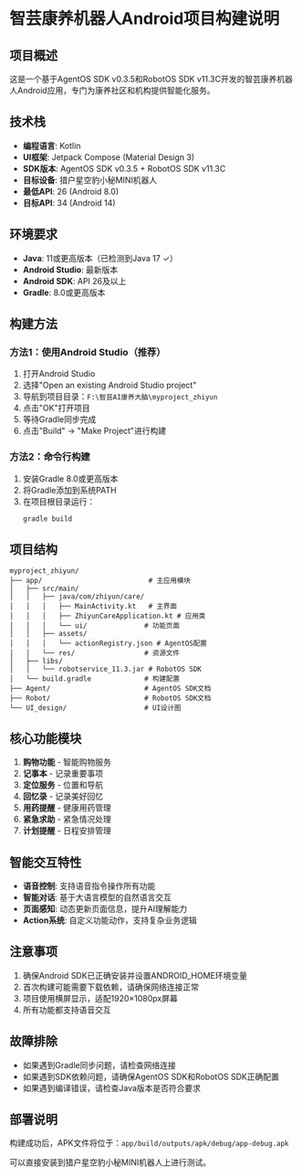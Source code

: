 # 智芸康养机器人Android项目构建说明

## 项目概述
这是一个基于AgentOS SDK v0.3.5和RobotOS SDK v11.3C开发的智芸康养机器人Android应用，专门为康养社区和机构提供智能化服务。

## 技术栈
- **编程语言**: Kotlin
- **UI框架**: Jetpack Compose (Material Design 3)
- **SDK版本**: AgentOS SDK v0.3.5 + RobotOS SDK v11.3C
- **目标设备**: 猎户星空豹小秘MINI机器人
- **最低API**: 26 (Android 8.0)
- **目标API**: 34 (Android 14)

## 环境要求
- **Java**: 11或更高版本（已检测到Java 17 ✓）
- **Android Studio**: 最新版本
- **Android SDK**: API 26及以上
- **Gradle**: 8.0或更高版本

## 构建方法

### 方法1：使用Android Studio（推荐）
1. 打开Android Studio
2. 选择"Open an existing Android Studio project"
3. 导航到项目目录：`F:\智芸AI康养大脑\myproject_zhiyun`
4. 点击"OK"打开项目
5. 等待Gradle同步完成
6. 点击"Build" → "Make Project"进行构建

### 方法2：命令行构建
1. 安装Gradle 8.0或更高版本
2. 将Gradle添加到系统PATH
3. 在项目根目录运行：
   ```bash
   gradle build
   ```

## 项目结构
```
myproject_zhiyun/
├── app/                          # 主应用模块
│   ├── src/main/
│   │   ├── java/com/zhiyun/care/
│   │   │   ├── MainActivity.kt   # 主界面
│   │   │   ├── ZhiyunCareApplication.kt # 应用类
│   │   │   └── ui/              # 功能页面
│   │   ├── assets/
│   │   │   └── actionRegistry.json # AgentOS配置
│   │   └── res/                 # 资源文件
│   ├── libs/
│   │   └── robotservice_11.3.jar # RobotOS SDK
│   └── build.gradle             # 构建配置
├── Agent/                       # AgentOS SDK文档
├── Robot/                       # RobotOS SDK文档
└── UI_design/                   # UI设计图
```

## 核心功能模块
1. **购物功能** - 智能购物服务
2. **记事本** - 记录重要事项
3. **定位服务** - 位置和导航
4. **回忆录** - 记录美好回忆
5. **用药提醒** - 健康用药管理
6. **紧急求助** - 紧急情况处理
7. **计划提醒** - 日程安排管理

## 智能交互特性
- **语音控制**: 支持语音指令操作所有功能
- **智能对话**: 基于大语言模型的自然语言交互
- **页面感知**: 动态更新页面信息，提升AI理解能力
- **Action系统**: 自定义功能动作，支持复杂业务逻辑

## 注意事项
1. 确保Android SDK已正确安装并设置ANDROID_HOME环境变量
2. 首次构建可能需要下载依赖，请确保网络连接正常
3. 项目使用横屏显示，适配1920×1080px屏幕
4. 所有功能都支持语音交互

## 故障排除
- 如果遇到Gradle同步问题，请检查网络连接
- 如果遇到SDK依赖问题，请确保AgentOS SDK和RobotOS SDK正确配置
- 如果遇到编译错误，请检查Java版本是否符合要求

## 部署说明
构建成功后，APK文件将位于：`app/build/outputs/apk/debug/app-debug.apk`

可以直接安装到猎户星空豹小秘MINI机器人上进行测试。 
